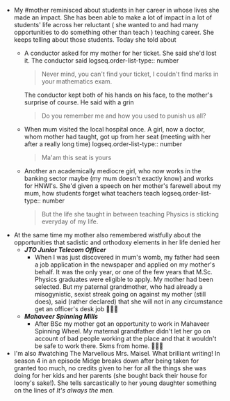 - My #mother reminisced about students in her career in whose lives she made an impact. She has been able to make a lot of impact in a lot of students' life across her reluctant ( she wanted to and had many opportunities to do something other than teach ) teaching career. She keeps telling about those students. Today she told about
	- A conductor asked for my mother for her ticket. She said she'd lost it. The conductor said
	  logseq.order-list-type:: number
	  
	  > Never mind, you can't find your ticket, I couldn't find marks in your mathematics exam.
	  
	  The conductor kept both of his hands on his face, to the mother's surprise of course. He said with a grin
	  > Do you remember me and how you used to punish us all?
	- When mum visited the local hospital once. A girl, now a doctor, whom mother had taught, got up from her seat (meeting with her after a really long time)
	  logseq.order-list-type:: number
	  
	  > Ma'am this seat is yours
	- Another an academically mediocre girl, who now works in the banking sector maybe (my mum doesn't exactly know) and works for HNWI's. She'd given a speech on her mother's farewell about my mum, how students forget what teachers teach
	  logseq.order-list-type:: number
	  > But the life she taught in between teaching Physics is sticking everyday of my life.
- At the same time my mother also remembered wistfully about the opportunities that sadistic and orthodoxy elements in her life denied her
	- ***JTO Junior Telecom Officer***
		- When I was just discovered in mum's womb, my father had seen a job application in the newspaper and applied on my mother's behalf. It was the only year, or one of the few years that M.Sc. Physics graduates were eligible to apply. My mother had been selected. But my paternal grandmother, who had already a misogynistic, sexist streak going on against my mother (still does), said (rather declared) that she will not in any circumstance get an officer's desk job 🤷🏻‍♂️
	- ***Mahaveer Spinning Mills***
		- After BSc my mother got an opportunity to work in Mahaveer Spinning Wheel. My maternal grandfather didn't let her go on account of bad people working at the place and that it wouldn't be safe to work there. 5kms from home. 🤷🏻‍♂️
- I'm also #watching The Marvellous Mrs. Maisel. What brilliant writing! In season 4 in an episode Midge breaks down after being taken for granted too much, no credits given to her for all the things she was doing for her kids and her parents (she bought back their house for loony's sake!). She tells sarcastically to her young daughter something on the lines of *It's always the men.*